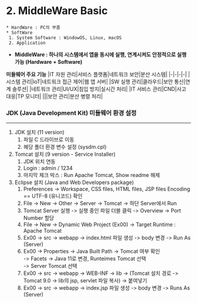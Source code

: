# 2. MiddleWare Basic
```
* HardWare : PC의 부품    
* SoftWare
 1. System Software : WindowOS, Linux, macOS
 2. Application
```
* **MiddleWare : 하나의 시스템에서 앱을 동시에 실행, 연계시켜도 안정적으로 실행 가능 (Hardware + Software)**

**미들웨어 주요 기능**
|IT 자원 관리|서비스 플랫폼|네트워크 보안|분산 시스템|
|-|-|-|-|
|시스템 관리|IoT|네트워크 접근 제어|웹 앱 서버|
|SW 실행 관리|클라우드|보안 통신|연계 솔루션|
|네트워크 관리|UI/UX|침입 방지|실시간 처리|
|IT 서비스 관리|CND|사고 대응|TP 모니터|
|||보안 관리|분산 병렬 처리|



### JDK (Java Development Kit) 미들웨어 환경 설정
---------------------------------------------

1. JDK 설치 (11 version)
   1. 파일 C 드라이브로 이동
   2. 해당 폴더 환경 변수 설정 (sysdm.cpl)
3. Tomcat 설치 (9 version - Service Installer)
   1. JDK 위치 연동
   2. Login : admin / 1234
   3. 마지막 체크 박스 : Run Apache Tomcat, Show readme 해제
5. Eclipse 설치 (Java and Web Developers package)
   1. Preferences -> Workspace, CSS files, HTML files, JSP files Encoding == UTF-8 (유니코드) 확인
   2. File -> New -> Other -> Server -> Tomcat -> 하단 Server에서 Run
   3. Tomcat Server 실행 -> 실행 중인 파일 더블 클릭 -> Overview -> Port Number 할당
   4. File -> New -> Dynamic Web Project (Ex00) -> Target Runtime : Apache Tomcat
   5. Ex00 -> src -> webapp -> index.html 파일 생성 -> body 변경 -> Run As (Server)
   6. Ex00 -> Properties -> Java Built Path -> Tomcat 여부 확인     
                         -> Facets -> Java 11로 변경, Runteimes Tomcat 선택      
                         -> Server Tomcat 선택        
   7. Ex00 -> src -> webapp -> WEB-INF -> lib -> (Tomcat 설치 경로 -> Tomcat 9.0 -> lib의 jsp, servlet 파일 복사) -> 붙여넣기
   8. Ex00 -> src -> webapp -> index.jsp 파일 생성 -> body 변경 -> Runs As (Server)
